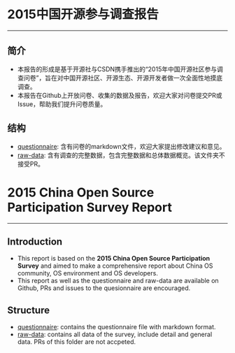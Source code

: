 # 2015中国开源参与调查报告
---
## 简介
+ 本报告的形成是基于开源社与CSDN携手推出的“2015年中国开源社区参与调查问卷”，旨在对中国开源社区、开源生态、开源开发者做一次全面性地摸底调查。
+ 本报告在Github上开放问卷、收集的数据及报告，欢迎大家对问卷提交PR或Issue，帮助我们提升问卷质量。

## 结构
+ [questionnaire][questionnaire]: 含有问卷的markdown文件，欢迎大家提出修改建议和意见。
+ [raw-data][raw-data]: 含有调查的完整数据，包含完整数据和总体数据概览。该文件夹不接受PR。


# 2015 China Open Source Participation Survey Report
---
## Introduction
+ This report is based on the **2015 China Open Source Participation Survey** and aimed to make a comprehensive report about China OS community, OS environment and OS developers.
+ This report as well as the questionnaire and raw-data are available on Github, PRs and issues to the quesionnaire are encouraged.

## Structure
+ [questionnaire][questionnaire]: contains the questionnaire file with markdown format. 
+ [raw-data][raw-data]: contains all data of the survey, include detail and general data. PRs of this folder are not accpeted.

[questionnaire]: questionnaire/
[raw-data]: raw-data/